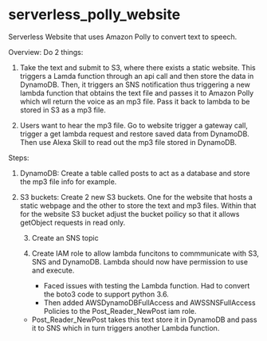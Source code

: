 # serverless_polly_website
Serverless Website that uses Amazon Polly to convert text to speech.

Overview:
Do 2 things:
1. Take the text and submit to S3, where there exists a static website.
This triggers a Lamda function through an api call and then store the data in DynamoDB.
Then, it triggers an SNS notification thus triggering a new lambda function that obtains the text file and passes it to Amazon Polly which wll return the voice as an mp3 file. Pass it back to lambda to be stored in S3 as a mp3 file.

2. Users want to hear the mp3 file. Go to website trigger a gateway call, trigger a get lambda request and restore saved data from DynamoDB.
Then use Alexa Skill to read out the mp3 file stored in DynamoDB.

Steps:
1. DynamoDB:
    Create a table called posts to act as a database and store the mp3 file info for example.

2. S3 buckets:
    Create 2 new S3 buckets. One for the website that hosts a static webpage and the other to store the text and mp3 files.
    Within that for the website S3 bucket adjust the bucket poilicy so that it allows getObject requests in read only.

    3. Create an SNS topic 

    4. Create IAM role to allow lambda funcitons to commmunicate with S3, SNS and DynamoDB. Lambda should now have permission to use and execute.
        * Faced issues with testing the Lambda function. Had to convert the boto3 code to support python 3.6. 
        * Then added AWSDynamoDBFullAccess and AWSSNSFullAccess Policies to the Post_Reader_NewPost iam role.
    - Post_Reader_NewPost takes this text store it in DynamoDB and pass it to SNS which in turn triggers another Lambda function. 